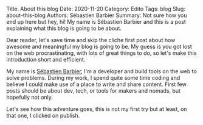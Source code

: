 Title: About this blog
Date: 2020-11-20
Category: Edito
Tags: blog
Slug: about-this-blog
Authors: Sébastien Barbier
Summary: Not sure how you end up here but hey, hi! My name is Sébastien Barbier and this is a post explaining what this blog is going to be about.

Dear reader, let's save time and skip the cliche first post about how awesome and meaningful my blog is going to be. 
My guess is you got lost on the web procrastinating, with lots of great things to do, so let's make this introduction short and efficient.

My name is [Sébastien Barbier](https://sebastienbarbier.com), I'm a developer and build tools on the web to solve problems. 
During my work, I spend quite some time coding and believe I could make use of a place to write and share content. 
First few posts should be about dev, tech, or tools for makers and nomads, but hopefully not only.

Let's see how this adventure goes, this is not my first try but at least, on that one, I clicked on publish.  